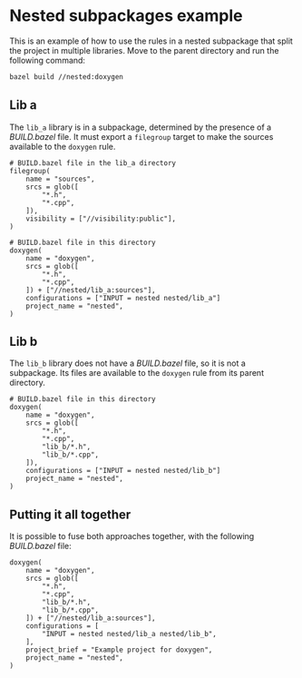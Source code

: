 # Nested subpackages example

This is an example of how to use the rules in a nested subpackage that split the project in multiple libraries.
Move to the parent directory and run the following command:

```bash
bazel build //nested:doxygen
```

## Lib a

The `lib_a` library is in a subpackage, determined by the presence of a _BUILD.bazel_ file.
It must export a `filegroup` target to make the sources available to the `doxygen` rule.

```bzl
# BUILD.bazel file in the lib_a directory
filegroup(
    name = "sources",
    srcs = glob([
        "*.h",
        "*.cpp",
    ]),
    visibility = ["//visibility:public"],
)
```

```bzl
# BUILD.bazel file in this directory
doxygen(
    name = "doxygen",
    srcs = glob([
        "*.h",
        "*.cpp",
    ]) + ["//nested/lib_a:sources"],
    configurations = ["INPUT = nested nested/lib_a"]
    project_name = "nested",
)
```

## Lib b

The `lib_b` library does not have a _BUILD.bazel_ file, so it is not a subpackage.
Its files are available to the `doxygen` rule from its parent directory.

```bzl
# BUILD.bazel file in this directory
doxygen(
    name = "doxygen",
    srcs = glob([
        "*.h",
        "*.cpp",
        "lib_b/*.h",
        "lib_b/*.cpp",
    ]),
    configurations = ["INPUT = nested nested/lib_b"]
    project_name = "nested",
)
```

## Putting it all together

It is possible to fuse both approaches together, with the following _BUILD.bazel_ file:

```bzl
doxygen(
    name = "doxygen",
    srcs = glob([
        "*.h",
        "*.cpp",
        "lib_b/*.h",
        "lib_b/*.cpp",
    ]) + ["//nested/lib_a:sources"],
    configurations = [
        "INPUT = nested nested/lib_a nested/lib_b",
    ],
    project_brief = "Example project for doxygen",
    project_name = "nested",
)
```

